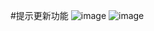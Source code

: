 #提示更新功能
![image](https://github.com/yufeilong92/News/blob/master/icon/a.jpg)
![image](https://github.com/yufeilong92/News/blob/master/icon/b.jpg)